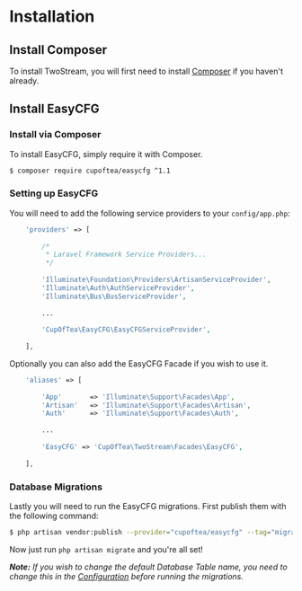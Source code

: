 # Installation
<!-- [[TOC]] -->

## Install Composer

To install TwoStream, you will first need to install [Composer](https://getcomposer.org/doc/00-intro.md) if you haven't already.


## Install EasyCFG

### Install via Composer

To install EasyCFG, simply require it with Composer.

```bash
$ composer require cupoftea/easycfg ^1.1
````

### Setting up EasyCFG

You will need to add the following service providers to your `config/app.php`:

```php
	'providers' => [
        
		/*
		 * Laravel Framework Service Providers...
		 */
        
        'Illuminate\Foundation\Providers\ArtisanServiceProvider',
        'Illuminate\Auth\AuthServiceProvider',
        'Illuminate\Bus\BusServiceProvider',
        
        ...
        
        'CupOfTea\EasyCFG\EasyCFGServiceProvider',
        
	],
```

Optionally you can also add the EasyCFG Facade if you wish to use it.

```php
    'aliases' => [
        
		'App'       => 'Illuminate\Support\Facades\App',
		'Artisan'   => 'Illuminate\Support\Facades\Artisan',
		'Auth'      => 'Illuminate\Support\Facades\Auth',
		
		...
		
        'EasyCFG' => 'CupOfTea\TwoStream\Facades\EasyCFG',
        
	],
```
### Database Migrations

Lastly you will need to run the EasyCFG migrations. First publish them with the following command:

```bash
$ php artisan vendor:publish --provider="cupoftea/easycfg" --tag="migrations"
```
Now just run `php artisan migrate` and you're all set!

_**Note:** If you wish to change the default Database Table name, you need to change this in the [Configuration](http://easycfg.cupoftea.io/docs/configuration) before running the migrations._
